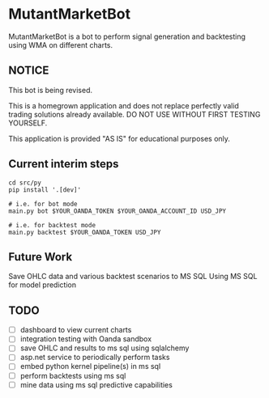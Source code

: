 # MutantMarketBot

MutantMarketBot is a bot to perform signal generation and backtesting using WMA on different charts.

## NOTICE

This bot is being revised.

This is a homegrown application and does not replace perfectly valid trading
solutions already available. DO NOT USE WITHOUT FIRST TESTING YOURSELF.

This application is provided "AS IS" for educational purposes only.

## Current interim steps

```shell
cd src/py
pip install '.[dev]'

# i.e. for bot mode
main.py bot $YOUR_OANDA_TOKEN $YOUR_OANDA_ACCOUNT_ID USD_JPY

# i.e. for backtest mode
main.py backtest $YOUR_OANDA_TOKEN USD_JPY
```

## Future Work

Save OHLC data and various backtest scenarios to MS SQL
Using MS SQL for model prediction

## TODO

- [ ] dashboard to view current charts
- [ ] integration testing with Oanda sandbox
- [ ] save OHLC and results to ms sql using sqlalchemy
- [ ] asp.net service to periodically perform tasks
- [ ] embed python kernel pipeline(s) in ms sql
- [ ] perform backtests using ms sql
- [ ] mine data using ms sql predictive capabilities
